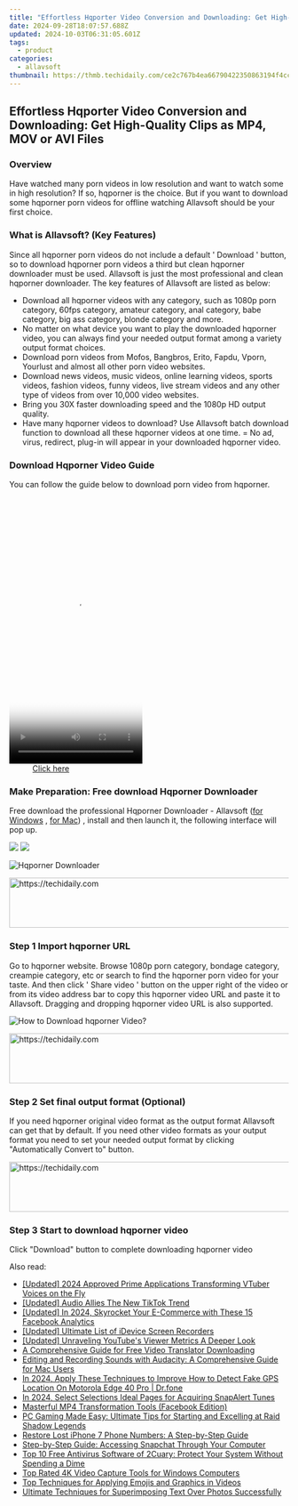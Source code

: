 ```yaml
---
title: "Effortless Hqporter Video Conversion and Downloading: Get High-Quality Clips as MP4, MOV or AVI Files"
date: 2024-09-28T18:07:57.688Z
updated: 2024-10-03T06:31:05.601Z
tags:
  - product
categories:
  - allavsoft
thumbnail: https://thmb.techidaily.com/ce2c767b4ea66790422350863194f4cca1e1e1f1b31e78a51ee237f509439d21.jpg
---
```


## Effortless Hqporter Video Conversion and Downloading: Get High-Quality Clips as MP4, MOV or AVI Files

### Overview

Have watched many porn videos in low resolution and want to watch some in high resolution? If so, hqporner is the choice. But if you want to download some hqporner porn videos for offline watching Allavsoft should be your first choice.

### What is Allavsoft? (Key Features)

Since all hqporner porn videos do not include a default ' Download ' button, so to download hqporner porn videos a third but clean hqporner downloader must be used. Allavsoft is just the most professional and clean hqporner downloader. The key features of Allavsoft are listed as below:

* Download all hqporner videos with any category, such as 1080p porn category, 60fps category, amateur category, anal category, babe category, big ass category, blonde category and more.
* No matter on what device you want to play the downloaded hqporner video, you can always find your needed output format among a variety output format choices.
* Download porn videos from Mofos, Bangbros, Erito, Fapdu, Vporn, Yourlust and almost all other porn video websites.
* Download news videos, music videos, online learning videos, sports videos, fashion videos, funny videos, live stream videos and any other type of videos from over 10,000 video websites.
* Bring you 30X faster downloading speed and the 1080p HD output quality.
* Have many hqporner videos to download? Use Allavsoft batch download function to download all these hqporner videos at one time. = No ad, virus, redirect, plug-in will appear in your downloaded hqporner video.

### Download Hqporner Video Guide

You can follow the guide below to download porn video from hqporner.

<!-- affiliate ads begin -->
<span id="1770544">
					<video width="240" height="480" style="cursor:pointer"
           poster="//a.impactradius-go.com/display-clicktoplayimage/1770544.png"
           onclick="if(!this.playClicked){this.play();this.setAttribute('controls',true);this.playClicked=true;}">
	   <source src="//a.impactradius-go.com/display-ad/20702-1770544">
	   <img src="//a.impactradius-go.com/display-clicktoplayimage/1770544.png" style="border: none; height: 100%; width: 100%; object-fit: contain">
	</video>
	<div style="width:150px;text-align:center"><a href="javascript:window.open(decodeURIComponent('https%3A%2F%2Ftokenmetrics.sjv.io%2Fc%2F5597632%2F1770544%2F20702'), '_blank');void(0);">Click here</a></div>
</span>
<img height="0" width="0" src="https://imp.pxf.io/i/5597632/1770544/20702" style="position:absolute;visibility:hidden;" border="0" />
<!-- affiliate ads end -->

### Make Preparation: Free download Hqporner Downloader

Free download the professional Hqporner Downloader - Allavsoft ([for Windows](https://tools.techidaily.com/allavsoft/products/) , [for Mac](https://tools.techidaily.com/allavsoft/products/)) , install and then launch it, the following interface will pop up.

[![](https://www.allavsoft.com/how-to/../images/how-to/free-download-win.jpg)](https://tools.techidaily.com/allavsoft/products/) [![](https://www.allavsoft.com/how-to/../images/how-to/free-download-mac.jpg)](https://tools.techidaily.com/allavsoft/products/)

![Hqporner Downloader](https://www.allavsoft.com/how-to/../images/allavsoft/screen-shot-600.jpg)

<!-- affiliate ads begin -->
<a href="https://review-au.sjv.io/c/5597632/2135316/14409" target="_top" id="2135316">
  <img src="//a.impactradius-go.com/display-ad/14409-2135316" border="0" alt="https://techidaily.com" width="728" height="90"/>
</a>
<img height="0" width="0" src="https://review-au.sjv.io/i/5597632/2135316/14409" style="position:absolute;visibility:hidden;" border="0" />
<!-- affiliate ads end -->

### Step 1 Import hqporner URL

Go to hqporner website. Browse 1080p porn category, bondage category, creampie category, etc or search to find the hqporner porn video for your taste. And then click ' Share video ' button on the upper right of the video or from its video address bar to copy this hqporner video URL and paste it to Allavsoft. Dragging and dropping hqporner video URL is also supported.

![How to Download hqporner Video?](https://www.allavsoft.com/how-to/../images/how-to/download-rtmp-video/download-rtmp-video.jpg)

<!-- affiliate ads begin -->
<a href="https://ephamedtechinc.pxf.io/c/5597632/2137207/26400" target="_top" id="2137207">
  <img src="//a.impactradius-go.com/display-ad/26400-2137207" border="0" alt="https://techidaily.com" width="728" height="90"/>
</a>
<img height="0" width="0" src="https://ephamedtechinc.pxf.io/i/5597632/2137207/26400" style="position:absolute;visibility:hidden;" border="0" />
<!-- affiliate ads end -->

### Step 2 Set final output format (Optional)

If you need hqporner original video format as the output format Allavsoft can get that by default. If you need other video formats as your output format you need to set your needed output format by clicking "Automatically Convert to" button.

<!-- affiliate ads begin -->
<a href="https://aligracehair.sjv.io/c/5597632/1972698/19272" target="_top" id="1972698">
  <img src="//a.impactradius-go.com/display-ad/19272-1972698" border="0" alt="https://techidaily.com" width="728" height="90"/>
</a>
<img height="0" width="0" src="https://aligracehair.sjv.io/i/5597632/1972698/19272" style="position:absolute;visibility:hidden;" border="0" />
<!-- affiliate ads end -->

### Step 3 Start to download hqporner video

Click "Download" button to complete downloading hqporner video

<ins class="adsbygoogle"
     style="display:block"
     data-ad-format="autorelaxed"
     data-ad-client="ca-pub-7571918770474297"
     data-ad-slot="1223367746"></ins>

<ins class="adsbygoogle"
     style="display:block"
     data-ad-client="ca-pub-7571918770474297"
     data-ad-slot="8358498916"
     data-ad-format="auto"
     data-full-width-responsive="true"></ins>

<span class="atpl-alsoreadstyle">Also read:</span>
<div><ul>
<li><a href="https://article-files.techidaily.com/updated-2024-approved-prime-applications-transforming-vtuber-voices-on-the-fly/"><u>[Updated] 2024 Approved Prime Applications Transforming VTuber Voices on the Fly</u></a></li>
<li><a href="https://tiktok-video-recordings.techidaily.com/updated-audio-allies-the-new-tiktok-trend/"><u>[Updated] Audio Allies The New TikTok Trend</u></a></li>
<li><a href="https://facebook-video-recording.techidaily.com/updated-in-2024-skyrocket-your-e-commerce-with-these-15-facebook-analytics/"><u>[Updated] In 2024, Skyrocket Your E-Commerce with These 15 Facebook Analytics</u></a></li>
<li><a href="https://screen-capture.techidaily.com/updated-ultimate-list-of-idevice-screen-recorders/"><u>[Updated] Ultimate List of iDevice Screen Recorders</u></a></li>
<li><a href="https://facebook-record-videos.techidaily.com/updated-unraveling-youtubes-viewer-metrics-a-deeper-look/"><u>[Updated] Unraveling YouTube's Viewer Metrics A Deeper Look</u></a></li>
<li><a href="https://ai-video.techidaily.com/a-comprehensive-guide-for-free-video-translator-downloading/"><u>A Comprehensive Guide for Free Video Translator Downloading</u></a></li>
<li><a href="https://discover-bytes.techidaily.com/editing-and-recording-sounds-with-audacity-a-comprehensive-guide-for-mac-users/"><u>Editing and Recording Sounds with Audacity: A Comprehensive Guide for Mac Users</u></a></li>
<li><a href="https://change-location.techidaily.com/in-2024-apply-these-techniques-to-improve-how-to-detect-fake-gps-location-on-motorola-edge-40-pro-drfone-by-drfone-virtual-android/"><u>In 2024, Apply These Techniques to Improve How to Detect Fake GPS Location On Motorola Edge 40 Pro | Dr.fone</u></a></li>
<li><a href="https://extra-approaches.techidaily.com/in-2024-select-selections-ideal-pages-for-acquiring-snapalert-tunes/"><u>In 2024, Select Selections Ideal Pages for Acquiring SnapAlert Tunes</u></a></li>
<li><a href="https://facebook-clips.techidaily.com/masterful-mp4-transformation-tools-facebook-edition/"><u>Masterful MP4 Transformation Tools (Facebook Edition)</u></a></li>
<li><a href="https://discover-bytes.techidaily.com/pc-gaming-made-easy-ultimate-tips-for-starting-and-excelling-at-raid-shadow-legends/"><u>PC Gaming Made Easy: Ultimate Tips for Starting and Excelling at Raid Shadow Legends</u></a></li>
<li><a href="https://discover-bytes.techidaily.com/restore-lost-iphone-7-phone-numbers-a-step-by-step-guide/"><u>Restore Lost iPhone 7 Phone Numbers: A Step-by-Step Guide</u></a></li>
<li><a href="https://discover-bytes.techidaily.com/step-by-step-guide-accessing-snapchat-through-your-computer/"><u>Step-by-Step Guide: Accessing Snapchat Through Your Computer</u></a></li>
<li><a href="https://discover-bytes.techidaily.com/top-10-free-antivirus-software-of-2cuary-protect-your-system-without-spending-a-dime/"><u>Top 10 Free Antivirus Software of 2Cuary: Protect Your System Without Spending a Dime</u></a></li>
<li><a href="https://discover-bytes.techidaily.com/top-rated-4k-video-capture-tools-for-windows-computers/"><u>Top Rated 4K Video Capture Tools for Windows Computers</u></a></li>
<li><a href="https://discover-bytes.techidaily.com/top-techniques-for-applying-emojis-and-graphics-in-videos/"><u>Top Techniques for Applying Emojis and Graphics in Videos</u></a></li>
<li><a href="https://discover-bytes.techidaily.com/ultimate-techniques-for-superimposing-text-over-photos-successfully/"><u>Ultimate Techniques for Superimposing Text Over Photos Successfully</u></a></li>
</ul></div>

